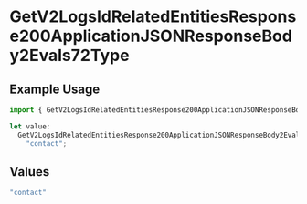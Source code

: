 # GetV2LogsIdRelatedEntitiesResponse200ApplicationJSONResponseBody2Evals72Type

## Example Usage

```typescript
import { GetV2LogsIdRelatedEntitiesResponse200ApplicationJSONResponseBody2Evals72Type } from "orq-poc-typescript-multi-env-version/models/operations";

let value:
  GetV2LogsIdRelatedEntitiesResponse200ApplicationJSONResponseBody2Evals72Type =
    "contact";
```

## Values

```typescript
"contact"
```